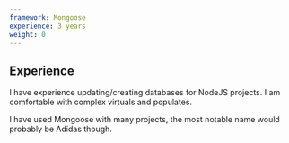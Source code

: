```yaml
---
framework: Mongoose
experience: 3 years
weight: 0
---
```


## Experience
I have experience updating/creating databases for NodeJS projects. I am comfortable with complex virtuals and populates.

I have used Mongoose with many projects, the most notable name would probably be Adidas though.